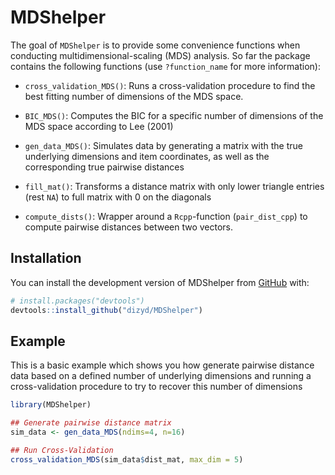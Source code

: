 
# MDShelper

<!-- badges: start -->
<!-- badges: end -->

The goal of `MDShelper` is to provide some convenience functions when conducting multidimensional-scaling (MDS) analysis. So far the package contains the following functions (use `?function_name` for more information):

- `cross_validation_MDS()`:  Runs a cross-validation procedure to find the best fitting number of dimensions of the MDS space.

- `BIC_MDS()`: Computes the BIC for a specific number of dimensions of the MDS space according to Lee (2001)


- `gen_data_MDS()`: Simulates data by generating a matrix with the true underlying dimensions and item coordinates, as well as the corresponding true pairwise distances

- `fill_mat()`: Transforms a distance matrix with only lower triangle entries (rest `NA`) to full matrix with 0 on the diagonals

- `compute_dists()`: Wrapper around a `Rcpp`-function (`pair_dist_cpp`)  to compute pairwise distances between two vectors.



## Installation

You can install the development version of MDShelper from [GitHub](https://github.com/) with:

``` r
# install.packages("devtools")
devtools::install_github("dizyd/MDShelper")
```


## Example

This is a basic example which shows you how generate pairwise distance data based on a defined number of underlying dimensions and running a cross-validation procedure to try to recover this number of dimensions

``` r
library(MDShelper)

## Generate pairwise distance matrix
sim_data <- gen_data_MDS(ndims=4, n=16)

## Run Cross-Validation
cross_validation_MDS(sim_data$dist_mat, max_dim = 5)


```

